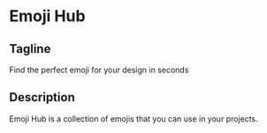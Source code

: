 # Emoji Hub

## Tagline

Find the perfect emoji for your design in seconds

## Description

Emoji Hub is a collection of emojis that you can use in your projects.
